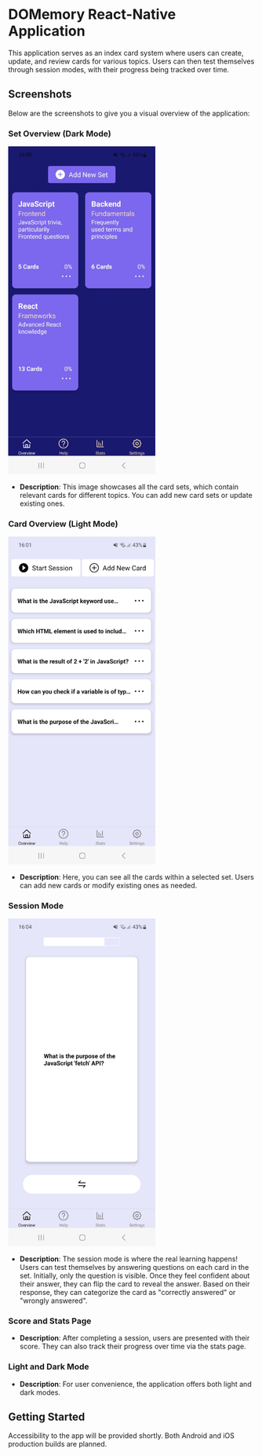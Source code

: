 # DOMemory React-Native Application

This application serves as an index card system where users can create, update, and review cards for various topics. Users can then test themselves through session modes, with their progress being tracked over time.

## Screenshots

Below are the screenshots to give you a visual overview of the application:

### Set Overview (Dark Mode)
<img src="screenshots/setoverview_dark.jpeg" alt="Set Overview" width="300">

- **Description**: This image showcases all the card sets, which contain relevant cards for different topics. You can add new card sets or update existing ones.

### Card Overview (Light Mode)
<img src="screenshots/cardoverview_light.jpeg" alt="Card Overview" width="300">

- **Description**: Here, you can see all the cards within a selected set. Users can add new cards or modify existing ones as needed.

### Session Mode
<img src="screenshots/session_question.jpeg" alt="Session Mode" width="300">

- **Description**: The session mode is where the real learning happens! Users can test themselves by answering questions on each card in the set. Initially, only the question is visible. Once they feel confident about their answer, they can flip the card to reveal the answer. Based on their response, they can categorize the card as "correctly answered" or "wrongly answered".

### Score and Stats Page
- **Description**: After completing a session, users are presented with their score. They can also track their progress over time via the stats page.

### Light and Dark Mode
- **Description**: For user convenience, the application offers both light and dark modes.

## Getting Started

Accessibility to the app will be provided shortly. Both Android and iOS production builds are planned.
